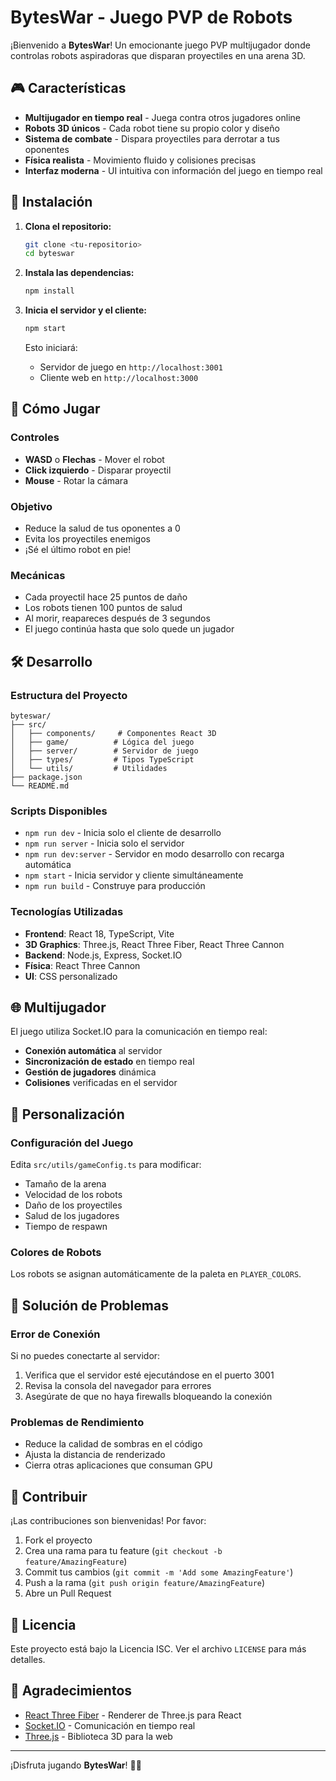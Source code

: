 # BytesWar - Juego PVP de Robots

¡Bienvenido a **BytesWar**! Un emocionante juego PVP multijugador donde controlas robots aspiradoras que disparan proyectiles en una arena 3D.

## 🎮 Características

- **Multijugador en tiempo real** - Juega contra otros jugadores online
- **Robots 3D únicos** - Cada robot tiene su propio color y diseño
- **Sistema de combate** - Dispara proyectiles para derrotar a tus oponentes
- **Física realista** - Movimiento fluido y colisiones precisas
- **Interfaz moderna** - UI intuitiva con información del juego en tiempo real

## 🚀 Instalación

1. **Clona el repositorio:**
   ```bash
   git clone <tu-repositorio>
   cd byteswar
   ```

2. **Instala las dependencias:**
   ```bash
   npm install
   ```

3. **Inicia el servidor y el cliente:**
   ```bash
   npm start
   ```

   Esto iniciará:
   - Servidor de juego en `http://localhost:3001`
   - Cliente web en `http://localhost:3000`

## 🎯 Cómo Jugar

### Controles
- **WASD** o **Flechas** - Mover el robot
- **Click izquierdo** - Disparar proyectil
- **Mouse** - Rotar la cámara

### Objetivo
- Reduce la salud de tus oponentes a 0
- Evita los proyectiles enemigos
- ¡Sé el último robot en pie!

### Mecánicas
- Cada proyectil hace 25 puntos de daño
- Los robots tienen 100 puntos de salud
- Al morir, reapareces después de 3 segundos
- El juego continúa hasta que solo quede un jugador

## 🛠️ Desarrollo

### Estructura del Proyecto
```
byteswar/
├── src/
│   ├── components/     # Componentes React 3D
│   ├── game/          # Lógica del juego
│   ├── server/        # Servidor de juego
│   ├── types/         # Tipos TypeScript
│   └── utils/         # Utilidades
├── package.json
└── README.md
```

### Scripts Disponibles
- `npm run dev` - Inicia solo el cliente de desarrollo
- `npm run server` - Inicia solo el servidor
- `npm run dev:server` - Servidor en modo desarrollo con recarga automática
- `npm start` - Inicia servidor y cliente simultáneamente
- `npm run build` - Construye para producción

### Tecnologías Utilizadas
- **Frontend**: React 18, TypeScript, Vite
- **3D Graphics**: Three.js, React Three Fiber, React Three Cannon
- **Backend**: Node.js, Express, Socket.IO
- **Física**: React Three Cannon
- **UI**: CSS personalizado

## 🌐 Multijugador

El juego utiliza Socket.IO para la comunicación en tiempo real:

- **Conexión automática** al servidor
- **Sincronización de estado** en tiempo real
- **Gestión de jugadores** dinámica
- **Colisiones** verificadas en el servidor

## 🎨 Personalización

### Configuración del Juego
Edita `src/utils/gameConfig.ts` para modificar:
- Tamaño de la arena
- Velocidad de los robots
- Daño de los proyectiles
- Salud de los jugadores
- Tiempo de respawn

### Colores de Robots
Los robots se asignan automáticamente de la paleta en `PLAYER_COLORS`.

## 🐛 Solución de Problemas

### Error de Conexión
Si no puedes conectarte al servidor:
1. Verifica que el servidor esté ejecutándose en el puerto 3001
2. Revisa la consola del navegador para errores
3. Asegúrate de que no haya firewalls bloqueando la conexión

### Problemas de Rendimiento
- Reduce la calidad de sombras en el código
- Ajusta la distancia de renderizado
- Cierra otras aplicaciones que consuman GPU

## 🤝 Contribuir

¡Las contribuciones son bienvenidas! Por favor:

1. Fork el proyecto
2. Crea una rama para tu feature (`git checkout -b feature/AmazingFeature`)
3. Commit tus cambios (`git commit -m 'Add some AmazingFeature'`)
4. Push a la rama (`git push origin feature/AmazingFeature`)
5. Abre un Pull Request

## 📝 Licencia

Este proyecto está bajo la Licencia ISC. Ver el archivo `LICENSE` para más detalles.

## 🙏 Agradecimientos

- [React Three Fiber](https://github.com/pmndrs/react-three-fiber) - Renderer de Three.js para React
- [Socket.IO](https://socket.io/) - Comunicación en tiempo real
- [Three.js](https://threejs.org/) - Biblioteca 3D para la web

---

¡Disfruta jugando **BytesWar**! 🚀🤖 